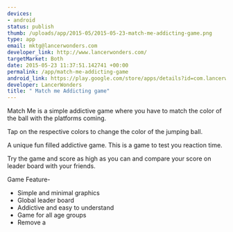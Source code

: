 ```yaml
--- 
devices: 
- android
status: publish
thumb: /uploads/app/2015-05/2015-05-23-match-me-addicting-game.png
type: app
email: mktg@lancerwonders.com
developer_link: http://www.lancerwonders.com/
targetMarket: Both
date: 2015-05-23 11:37:51.142741 +00:00
permalink: /app/match-me-addicting-game
android_link: https://play.google.com/store/apps/details?id=com.lancerwonders.matchme
developer: LancerWonders
title: " Match me Addicting game"
---
```


Match Me is a simple addictive game where you have to match the color of the ball with the platforms coming. 

Tap on the respective colors to change the color of the jumping ball.

A unique fun filled addictive game. This is a game to test you reaction time.

Try the game and score as high as you can and compare your score on leader board with your friends.

Game Feature-

* Simple and minimal graphics
* Global leader board
* Addictive and easy to understand
* Game for all age groups
* Remove a
